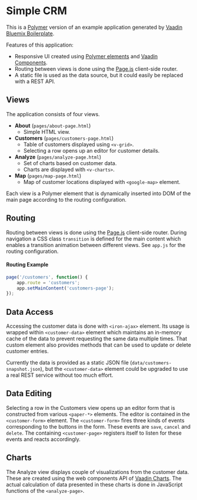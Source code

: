 # Simple CRM

This is a [Polymer](https://www.polymer-project.org/) version of an example application generated by [Vaadin Bluemix Boilerplate](https://vaadin.com/blog/-/blogs/vaadin-boilerplate-in-bluemix).

Features of this application:

 * Responsive UI created using [Polymer elements](https://elements.polymer-project.org/) and [Vaadin Components](https://vaadin.com/components).
 * Routing between views is done using the [Page.js](https://visionmedia.github.io/page.js/) client-side router.
 * A static file is used as the data source, but it could easily be replaced with a REST API.

## Views

The application consists of four views.

 * **About** (```pages/about-page.html```)
    * Simple HTML view.
 * **Customers** (```pages/customers-page.html```)
    * Table of customers displayed using ```<v-grid>```.
    * Selecting a row opens up an editor for customer details.
 * **Analyze** (```pages/analyze-page.html```)
    * Set of charts based on customer data.
    * Charts are displayed with ```<v-charts>```.
 * **Map** (```pages/map-page.html```)
    * Map of customer locations displayed with ```<google-map>``` element.

Each view is a Polymer element that is dynamically inserted into DOM of the main page according to the routing configuration.

## Routing

Routing between views is done using the [Page.js](https://visionmedia.github.io/page.js/) client-side router.
During navigation a CSS class ```transition``` is defined for the main content which enables a transition animation
between different views. See ```app.js``` for the routing configuration.

#### Routing Example
```javascript
page('/customers', function() {
    app.route = 'customers';
    app.setMainContent('customers-page');
});
```

## Data Access

Accessing the customer data is done with ```<iron-ajax>``` element. Its usage is wrapped within ```<customer-data>``` element
which maintains an in-memory cache of the data to prevent requesting the same data multiple times. That custom element also
provides methods that can be used to update or delete customer entries.

Currently the data is provided as a static JSON file (```data/customers-snapshot.json```), but the ```<customer-data>``` element
could be upgraded to use a real REST service without too much effort.

## Data Editing

Selecting a row in the Customers view opens up an editor form that is constructed from various ```<paper-*>``` elements.
The editor is contained in the ```<customer-form>``` element. The ```<customer-form>``` fires three kinds of events
corresponding to the buttons in the form.
These events are ```save```, ```cancel``` and ```delete```. The containing ```<customer-page>``` registers itself to
listen for these events and reacts accordingly.

## Charts

The Analyze view displays couple of visualizations from the customer data. These are created using the web components
API of [Vaadin Charts](https://vaadin.com/add-ons/charts). The actual calculation of data presented in these charts is done
in JavaScript functions of the ```<analyze-page>```.
